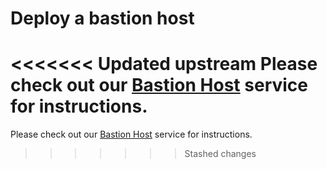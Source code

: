 # Deploy a bastion host

<<<<<<< Updated upstream
Please check out our [Bastion Host](https://github.com/tnn-gruntwork-io/terraform-aws-service-catalog/tree/master/modules/mgmt/bastion-host) service for instructions.
=======
Please check out our [Bastion Host](https://github.com/tnn-gruntwork-io/terraform-aws-service-catalog/tree/master/modules/mgmt/bastion-host) service for instructions.
>>>>>>> Stashed changes


<!-- ##DOCS-SOURCER-START
{
  "sourcePlugin": "local-copier",
  "hash": "f7a9be2aa12f7a05ca7c8cf17a38192e"
}
##DOCS-SOURCER-END -->
